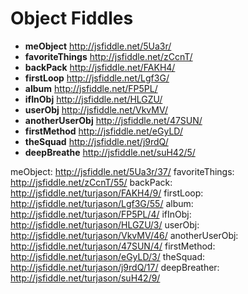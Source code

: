 Object Fiddles
==============
* **meObject** http://jsfiddle.net/5Ua3r/
* **favoriteThings** http://jsfiddle.net/zCcnT/
* **backPack** http://jsfiddle.net/FAKH4/
* **firstLoop** http://jsfiddle.net/Lgf3G/
* **album** http://jsfiddle.net/FP5PL/
* **ifInObj** http://jsfiddle.net/HLGZU/
* **userObj** http://jsfiddle.net/VkvMV/
* **anotherUserObj** http://jsfiddle.net/47SUN/
* **firstMethod** http://jsfiddle.net/eGyLD/
* **theSquad** http://jsfiddle.net/j9rdQ/
* **deepBreathe** http://jsfiddle.net/suH42/5/

meObject: http://jsfiddle.net/5Ua3r/37/
favoriteThings: http://jsfiddle.net/zCcnT/55/
backPack: http://jsfiddle.net/turjason/FAKH4/9/
firstLoop: http://jsfiddle.net/turjason/Lgf3G/55/
album: http://jsfiddle.net/turjason/FP5PL/4/
ifInObj: http://jsfiddle.net/turjason/HLGZU/3/
userObj: http://jsfiddle.net/turjason/VkvMV/46/
anotherUserObj: http://jsfiddle.net/turjason/47SUN/4/
firstMethod: http://jsfiddle.net/turjason/eGyLD/3/
theSquad: http://jsfiddle.net/turjason/j9rdQ/17/
deepBreather: http://jsfiddle.net/turjason/suH42/9/